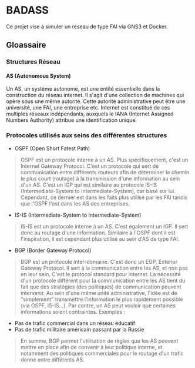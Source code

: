 # BADASS
Ce projet vise à simuler un réseau de type FAI via GNS3 et Docker.

## Gloassaire

### Structures Réseau

#### AS (Autonomous System)

Un AS, un système autonome, est une entité essentielle dans la construction du réseau internet. Il s'agit d'une collection de machines qui opère sous une même autorité. Cette autorité administrative peut être une université, une FAI, une entreprise etc. Internet est constitué de ces multiples réseaux indépendants, auxquels le IANA (Internet Assigned Numbers Authority) attribue une identification unique.

### Protocoles utilisés aux seins des différentes structures

- OSPF (Open Short Fatest Path)
> OSPF est un protocole interne à un AS. Plus spécifiquement, c'est un Internet Gateway Protocol. C'est un protocole qui sert de communication entre différents routeurs afin de déterminer le chemin le plus court (routage) à la transmission d'une information au sein d'un AS. C'est un IGP qui est similaire au protocole IS-IS (Intermediate-System to Intermediate-System), car basé sur lui. Cependant, ce dernier est dans les faits plus utilisé par les FAI tandis que l'OSPF l'est dans les AS des entreprises.

- IS-IS (Intermediate-System to Intermediate-System)
> IS-IS est un protocole interne à un AS. C'est également un IGP. Il sert donc au routage d'une information. Similaire à l'OSPF dont il est l'inspiration, il est cependant plus utilisé au sein d'AS de type FAI.

- BGP (Border Gateway Protocol)
> BGP est un protocole inter-domaine. C'est donc un EGP, Exterior Gateway Protocol. Il sert à la communication entre les AS, et non pas en leur sein. C'est le protocol standard pour internet. La nécessité d'un protocole différent pour la communication entre les AS tient du fait que des stratégies (des politiques) de communication peuvent intervenir. Au sein d'une même unité administrative, l'idée est de "simplement" transmettre l'information le plus rapidement possible (via OSPF, IS-IS...). Par contre, un AS peut vouloir que certaines informations soient contraintes.
> Exemples :
- Pas de trafic commercial dans un réseau éducatif
- Pas de trafic militaire américain passant par la Russie
> En somme, BGP permet l'utilisation de règles que les AS peuvent mettre en place afin de convenir à leur politique interne, et notamment des politiques commerciales pour le routage d'un trafic donné entre différents AS.
